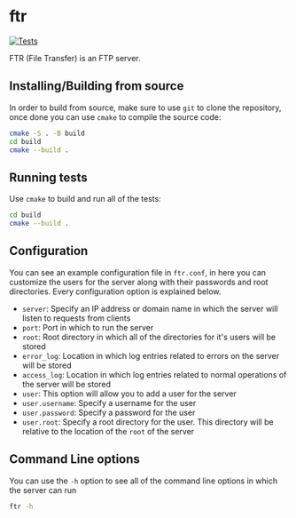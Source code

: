 # ftr
[![Tests](https://github.com/jonathantorres/ftr/actions/workflows/tests.yml/badge.svg)](https://github.com/jonathantorres/ftr/actions/workflows/tests.yml)

FTR (File Transfer) is an FTP server.

## Installing/Building from source
In order to build from source, make sure to use `git` to clone the repository, once done you can use `cmake` to compile the source code:
```bash
cmake -S . -B build
cd build
cmake --build .
```

## Running tests
Use `cmake` to build and run all of the tests:
```bash
cd build
cmake --build .
```

## Configuration
You can see an example configuration file in `ftr.conf`, in here you can customize the users for the server along with their passwords and root directories. Every configuration option is explained below.

- `server`: Specify an IP address or domain name in which the server will listen to requests from clients
- `port`: Port in which to run the server
- `root`: Root directory in which all of the directories for it's users will be stored
- `error_log`: Location in which log entries related to errors on the server will be stored
- `access_log`: Location in which log entries related to normal operations of the server will be stored
- `user`: This option will allow you to add a user for the server
- `user.username`: Specify a username for the user
- `user.password`: Specify a password for the user
- `user.root`: Specify a root directory for the user. This directory will be relative to the location of the `root` of the server

## Command Line options
You can use the `-h` option to see all of the command line options in which the server can run
```bash
ftr -h
```
